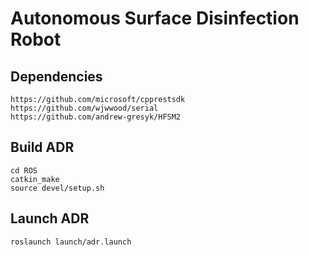 # Autonomous Surface Disinfection Robot 

## Dependencies
```
https://github.com/microsoft/cpprestsdk
https://github.com/wjwwood/serial
https://github.com/andrew-gresyk/HFSM2
```

## Build ADR
```
cd ROS
catkin_make
source devel/setup.sh
```

## Launch ADR
```
roslaunch launch/adr.launch
```
